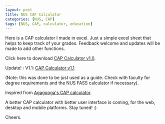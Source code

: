 ```yaml
---
layout: post
title: NUS CAP Calculator
categories: [NUS, CAP]
tags: [NUS, CAP, calculator, education]
---
```


Here is a CAP calculator I made in excel. Just a simple excel sheet that helps to keep track of your grades. Feedback welcome and updates will be made to add other functions.

Click here to download <a href="assets/cap-calculator1.xlsx">CAP Calculator v1.0</a>.

Update! : V1.1: <a href="assets/cap-calculator2.xlsx">CAP Calculator v1.1</a>

(Note: this was done to be just used as a guide. Check with faculty for degree requirements and the NUS FASS calculator if necessary).

Inspired from <a title="Agagooga's CAP Calculator" href="http://gssq.entori.net/files/capcalc.htm" target="_blank">Agagooga's CAP calculator</a>.

A better CAP calculator with better user interface is coming, for the web, desktop and mobile platforms. Stay tuned! :)

Cheers.